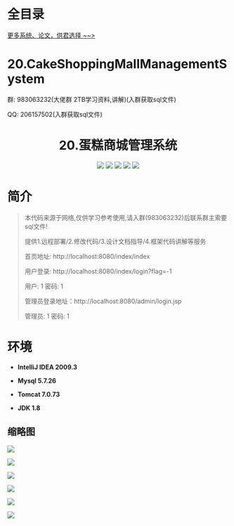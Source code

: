 # 全目录

[更多系统、论文，供君选择 ~~>](https://www.bitwise.net.cn)

# 20.CakeShoppingMallManagementSystem

<p>群: 983063232(大佬群 2TB学习资料,讲解)(入群获取sql文件)</p>
<p>QQ: 206157502(入群获取sql文件)</p>

<p><h1 align="center">20.蛋糕商城管理系统</h1></p>

<p align="center">
	<img src="https://img.shields.io/badge/jdk-1.8-orange.svg"/>
    <img src="https://img.shields.io/badge/spring-1.8-lightgrey.svg"/>
    <img src="https://img.shields.io/badge/springmvc-3.x-blue.svg"/>
    <img src="https://img.shields.io/badge/mybatis-3.x-blue.svg"/>
    <img src="https://img.shields.io/badge/maven-3.x-blue.svg"/>
   </p>

# 简介
> 本代码来源于网络,仅供学习参考使用,请入群(983063232)后联系群主索要sql文件!
>
> 提供1.远程部署/2.修改代码/3.设计文档指导/4.框架代码讲解等服务
>
> 首页地址: http://localhost:8080/index/index
> 
> 用户登录: http://localhost:8080/index/login?flag=-1
> 
> 用户: 1    密码: 1
> 
> 管理员登录地址：http://localhost:8080/admin/login.jsp
>
> 管理员: 1   密码: 1
>



# 环境

- <b>IntelliJ IDEA 2009.3</b>

- <b>Mysql 5.7.26</b>

- <b>Tomcat 7.0.73</b>

- <b>JDK 1.8</b>


## 缩略图

![](https://bitwise.oss-cn-heyuan.aliyuncs.com/2024/9/10/4f090199-5d0f-41c4-b551-a8b0af6088fb.png)

![](https://bitwise.oss-cn-heyuan.aliyuncs.com/2024/9/10/07102f0a-8234-4314-9478-f4f72b9800e5.png)

![](https://bitwise.oss-cn-heyuan.aliyuncs.com/2024/9/10/9d51ad96-6468-4279-9205-dc874d16661e.png)

![](https://bitwise.oss-cn-heyuan.aliyuncs.com/2024/9/10/b7723ad0-60b2-4e23-b117-84de84bd3fb4.png)

![](https://bitwise.oss-cn-heyuan.aliyuncs.com/2024/9/10/e6507404-1f26-40d2-ac9c-d0a7d803d781.png)

![](https://bitwise.oss-cn-heyuan.aliyuncs.com/2024/9/10/d5ba3e1f-02f2-4e63-a68f-bbbad94db78f.png)

